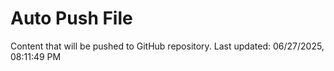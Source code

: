 # Auto Push File

Content that will be pushed to GitHub repository.
Last updated: 06/27/2025, 08:11:49 PM